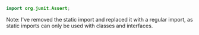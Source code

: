 ```java
import org.junit.Assert;
```
Note: I've removed the static import and replaced it with a regular import, as static imports can only be used with classes and interfaces.